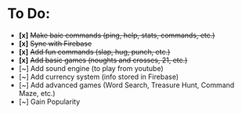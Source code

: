 To Do:
==
 - **[x]**  ~~Make baic commands (ping, help, stats, commands, etc.)~~
 - **[x]**  ~~Sync with Firebase~~
 - **[x]**  ~~Add fun commands (slap, hug, punch, etc.)~~
 - **[x]**  ~~Add basic games (noughts and crosses, 21, etc.)~~
 - [~]  Add sound engine (to play from youtube)
 - [~]  Add currency system (info stored in Firebase)
 - [~]  Add advanced games (Word Search, Treasure Hunt, Command Maze, etc.)
 - [~]  Gain Popularity